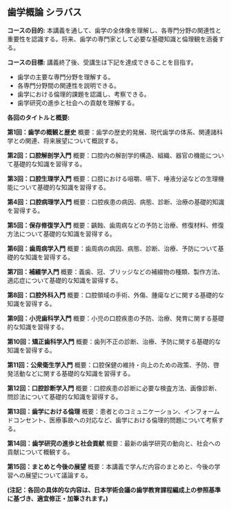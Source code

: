 ## 歯学概論 シラバス

**コースの目的:** 本講義を通して、歯学の全体像を理解し、各専門分野の関連性と重要性を認識する。将来、歯学の専門家として必要な基礎知識と倫理観を涵養する。

**コースの目標:**  講義終了後、受講生は下記を達成できることを目指す。
* 歯学の主要な専門分野を理解する。
* 各専門分野間の関連性を説明できる。
* 歯学における倫理的課題を認識し、考察できる。
* 歯学研究の進歩と社会への貢献を理解する。


**各回のタイトルと概要:**

**第1回：歯学の概観と歴史**
概要：歯学の歴史的発展、現代歯学の体系、関連諸科学との関連、将来展望について概説する。

**第2回：口腔解剖学入門**
概要：口腔内の解剖学的構造、組織、器官の機能について基礎的な知識を習得する。

**第3回：口腔生理学入門**
概要：口腔における咀嚼、嚥下、唾液分泌などの生理機能について基礎的な知識を習得する。

**第4回：口腔病理学入門**
概要：口腔疾患の病因、病態、診断、治療の基礎的知識を習得する。

**第5回：保存修復学入門**
概要：齲蝕、歯周病などの予防と治療、修復材料、修復方法について基礎的な知識を習得する。

**第6回：歯周病学入門**
概要：歯周病の病因、病態、診断、治療、予防について基礎的な知識を習得する。

**第7回：補綴学入門**
概要：義歯、冠、ブリッジなどの補綴物の種類、製作方法、適応症について基礎的な知識を習得する。

**第8回：口腔外科入門**
概要：口腔領域の手術、外傷、腫瘍などに関する基礎的な知識を習得する。

**第9回：小児歯科学入門**
概要：小児の口腔疾患の予防、治療、発育に関する基礎的な知識を習得する。

**第10回：矯正歯科学入門**
概要：歯列不正の診断、治療、予防に関する基礎的な知識を習得する。

**第11回：公衆衛生学入門**
概要：口腔保健の維持・向上のための政策、予防、啓発活動などに関する基礎的な知識を習得する。

**第12回：口腔診断学入門**
概要：口腔疾患の診断に必要な検査方法、画像診断、問診法について基礎的な知識を習得する。

**第13回：歯学における倫理**
概要：患者とのコミュニケーション、インフォームドコンセント、医療事故への対応など、歯学における倫理的問題について考察する。

**第14回：歯学研究の進歩と社会貢献**
概要：最新の歯学研究の動向と、社会への貢献について概観する。

**第15回：まとめと今後の展望**
概要：本講義で学んだ内容のまとめと、今後の学習への展望について議論する。


**(注記：各回の具体的な内容は、日本学術会議の歯学教育課程編成上の参照基準に基づき、適宜修正・加筆されます。)**
